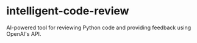 # intelligent-code-review
AI-powered tool for reviewing Python code and providing feedback using OpenAI's API.
